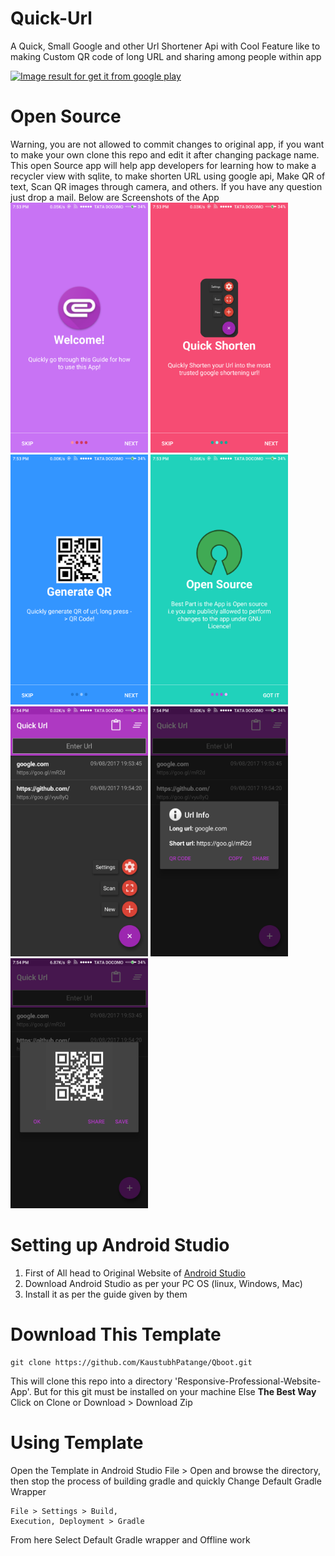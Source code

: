 # Quick-Url
A Quick, Small Google and other Url Shortener Api with Cool Feature like to making Custom QR code of long URL and sharing among people within app

<a href="https://play.google.com/store/apps/details?id=com.kpstv.qboot"><img class="irc_mi aligncenter" src="https://upload.wikimedia.org/wikipedia/commons/thumb/c/cd/Get_it_on_Google_play.svg/2000px-Get_it_on_Google_play.svg.png" alt="Image result for get it from google play" width="305" height="90" /></a> 

# Open Source 
Warning, you are not allowed to commit changes to original app, if you want to make your own clone this repo and edit it after changing package name. This open Source app will help app developers for learning how to make a recycler view with sqlite, to make shorten URL using google api, Make QR of text, Scan QR images through camera, and others. If you have any question just drop a mail. Below are Screenshots of the App
 <img src="https://github.com/KaustubhPatange/Quick-Url/raw/master/ScreenShot/screen1.png" width="220" height="400" alt="Image 1"> <img src="https://github.com/KaustubhPatange/Quick-Url/raw/master/ScreenShot/screen2.png" width="220" height="400" alt="Image 2"> <img src="https://github.com/KaustubhPatange/Quick-Url/raw/master/ScreenShot/screen3.png" width="220" height="400" alt="Image 3"> <img src="https://github.com/KaustubhPatange/Quick-Url/raw/master/ScreenShot/screen4.png" width="220" height="400" alt="Image 4"> <img src="https://github.com/KaustubhPatange/Quick-Url/raw/master/ScreenShot/screen5.png" width="220" height="400" alt="Image 5"> <img
src="https://github.com/KaustubhPatange/Quick-Url/raw/master/ScreenShot/screen6.png" width="220" height="400" alt="Image 6"> <img
src="https://github.com/KaustubhPatange/Quick-Url/raw/master/ScreenShot/screen7.png" width="220" height="400" alt="Image 7">
# Setting up Android Studio 
1. First of All head to Original Website of <a href="https://developer.android.com/studio/index.html">Android Studio</a> 
2. Download Android Studio as per your PC OS (linux, Windows, Mac) 
3. Install it as per the guide given by them 
# Download This Template 
<pre><code>git clone https://github.com/KaustubhPatange/Qboot.git</code></pre> 
This will clone this repo into a directory 'Responsive-Professional-Website-App'. But for this git must be installed on your machine Else <b>The Best Way</b> Click on Clone or Download > Download Zip 
# Using Template 
Open the Template in Android Studio File > Open and browse the directory, then stop the process of building gradle and quickly Change Default Gradle Wrapper <pre><code>File > Settings > Build, Execution, Deployment > Gradle</code></pre> 
From here Select Default Gradle wrapper and Offline work


